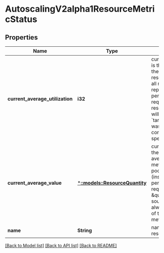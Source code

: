 # AutoscalingV2alpha1ResourceMetricStatus

## Properties
Name | Type | Description | Notes
------------ | ------------- | ------------- | -------------
**current_average_utilization** | **i32** | currentAverageUtilization is the current value of the average of the resource metric across all relevant pods, represented as a percentage of the requested value of the resource for the pods.  It will only be present if &#x60;targetAverageValue&#x60; was set in the corresponding metric specification. | [optional] [default to null]
**current_average_value** | [***::models::ResourceQuantity**](io.k8s.apimachinery.pkg.api.resource.Quantity.md) | currentAverageValue is the current value of the average of the resource metric across all relevant pods, as a raw value (instead of as a percentage of the request), similar to the \&quot;pods\&quot; metric source type. It will always be set, regardless of the corresponding metric specification. | [default to null]
**name** | **String** | name is the name of the resource in question. | [default to null]

[[Back to Model list]](../README.md#documentation-for-models) [[Back to API list]](../README.md#documentation-for-api-endpoints) [[Back to README]](../README.md)


